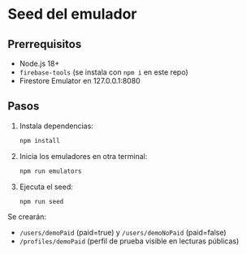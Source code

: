 # Seed del emulador

## Prerrequisitos
- Node.js 18+
- `firebase-tools` (se instala con `npm i` en este repo)
- Firestore Emulator en 127.0.0.1:8080

## Pasos
1) Instala dependencias:
   ```bash
   npm install
   ```

2) Inicia los emuladores en otra terminal:
   ```bash
   npm run emulators
   ```

3) Ejecuta el seed:
   ```bash
   npm run seed
   ```

Se crearán:
- `/users/demoPaid` (paid=true) y `/users/demoNoPaid` (paid=false)
- `/profiles/demoPaid` (perfil de prueba visible en lecturas públicas)

